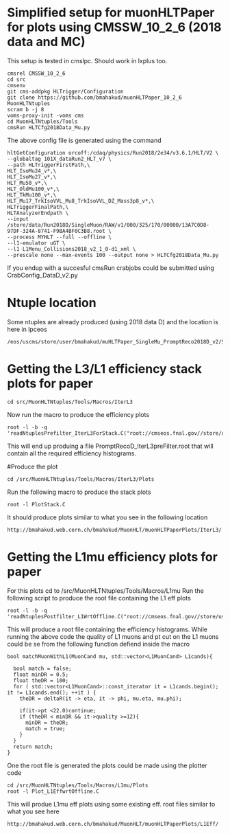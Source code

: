 # Simplified setup for muonHLTPaper for plots using CMSSW_10_2_6 (2018 data and MC)

This setup is tested in cmslpc. Should work in lxplus too. 

```
cmsrel CMSSW_10_2_6
cd src
cmsenv
git cms-addpkg HLTrigger/Configuration
git clone https://github.com/bmahakud/muonHLTPaper_10_2_6 MuonHLTNtuples
scram b -j 8
voms-proxy-init -voms cms
cd MuonHLTNtuples/Tools
cmsRun HLTCfg2018Data_Mu.py
```
The above config file is generated using the command 

```
hltGetConfiguration orcoff:/cdaq/physics/Run2018/2e34/v3.6.1/HLT/V2 \
--globaltag 101X_dataRun2_HLT_v7 \
--path HLTriggerFirstPath,\
HLT_IsoMu24_v*,\
HLT_IsoMu27_v*,\
HLT_Mu50_v*,\
HLT_OldMu100_v*,\
HLT_TkMu100_v*,\
HLT_Mu17_TrkIsoVVL_Mu8_TrkIsoVVL_DZ_Mass3p8_v*,\
HLTriggerFinalPath,\
HLTAnalyzerEndpath \
--input /store/data/Run2018D/SingleMuon/RAW/v1/000/325/170/00000/13A7C0D8-97DF-324A-8741-F9BA4BF0C3B8.root \
--process MYHLT --full --offline \
--l1-emulator uGT \
--l1 L1Menu_Collisions2018_v2_1_0-d1_xml \
--prescale none --max-events 100 --output none > HLTCfg2018Data_Mu.py
```



If you endup with a  succesful cmsRun crabjobs could be submitted using CrabConfig_DataD_v2.py 


# Ntuple location 
Some ntuples are already produced (using 2018 data D) and the location is here in lpceos
```
/eos/uscms/store/user/bmahakud/muHLTPaper_SingleMu_PromptReco2018D_v2/SingleMuon/muHLTPaper_SingleMu_PromptReco2018D_v2/190511_164115/0000/
```

# Getting the L3/L1 efficiency stack plots for paper
```
cd src/MuonHLTNtuples/Tools/Macros/IterL3
```

Now run the macro to produce the efficiency plots 
```
root -l -b -q 'readNtuplesPrefilter_IterL3ForStack.C("root://cmseos.fnal.gov//store/user/bmahakud/muHLTPaper_SingleMu_PromptReco2018D_v2/SingleMuon/muHLTPaper_SingleMu_PromptReco2018D_v2/190511_164115/0000/muonNtuple_*.root","PromptRecoD")'
```
This will end up produing a file PromptRecoD_IterL3preFilter.root that will contain all the required efficiency histograms.

#Produce the plot
```
cd /src/MuonHLTNtuples/Tools/Macros/IterL3/Plots
```
Run the following macro to produce the stack plots

```
root -l PlotStack.C
```
It should produce plots  similar to what you see in the following location

```
http://bmahakud.web.cern.ch/bmahakud/MuonHLT/muonHLTPaperPlots/IterL3/
```

# Getting the L1mu efficiency plots for paper

For this plots cd to /src/MuonHLTNtuples/Tools/Macros/L1mu
Run the following script to produce the root file containing the L1 eff plots
```
root -l -b -q 'readNtuplesPostfilter_L1WrtOffline.C("root://cmseos.fnal.gov//store/user/bmahakud/IOcorrWIter3_SingleMu_PromptReco2018A_v1/SingleMuon/IOcorrWIter3_SingleMu_PromptReco2018A_v1/190213_170619/0000/muonNtuple.root","PromptRecoA1")'
```
This will produce a root file containing the efficiency histograms. While running the above code the quality of L1 muons and pt cut on the L1 muons could be se from the following function defiend inside the macro

```
bool matchMuonWithL1(MuonCand mu, std::vector<L1MuonCand> L1cands){

  bool match = false;
  float minDR = 0.5;
  float theDR = 100;
  for ( std::vector<L1MuonCand>::const_iterator it = L1cands.begin(); it != L1cands.end(); ++it ) {
    theDR = deltaR(it -> eta, it -> phi, mu.eta, mu.phi);

    if(it->pt <22.0)continue;
    if (theDR < minDR && it->quality >=12){
      minDR = theDR;
      match = true;
    }
  }
  return match;
}

```

One the root file is generated the plots could be made using the plotter code
```
cd /src/MuonHLTNtuples/Tools/Macros/L1mu/Plots
root -l Plot_L1EffwrtOffline.C

```
This will produe L1mu eff plots using some existing eff. root files similar to what you see here

```
http://bmahakud.web.cern.ch/bmahakud/MuonHLT/muonHLTPaperPlots/L1Eff/
```















